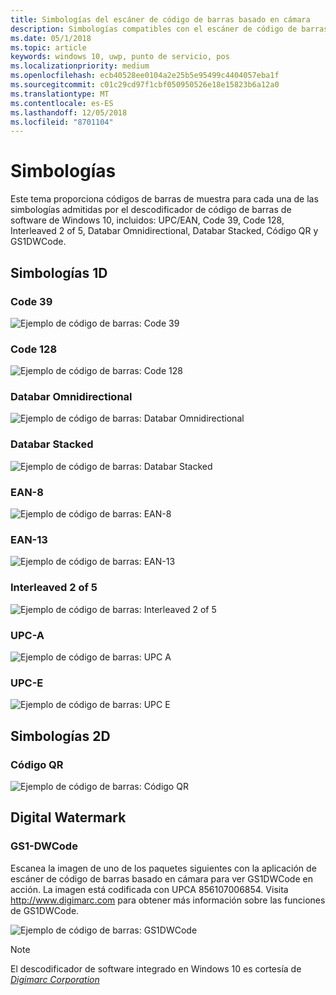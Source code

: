 ```yaml
---
title: Simbologías del escáner de código de barras basado en cámara
description: Simbologías compatibles con el escáner de código de barras basado en cámara
ms.date: 05/1/2018
ms.topic: article
keywords: windows 10, uwp, punto de servicio, pos
ms.localizationpriority: medium
ms.openlocfilehash: ecb40528ee0104a2e25b5e95499c4404057eba1f
ms.sourcegitcommit: c01c29cd97f1cbf050950526e18e15823b6a12a0
ms.translationtype: MT
ms.contentlocale: es-ES
ms.lasthandoff: 12/05/2018
ms.locfileid: "8701104"
---
```

# <a name="symbologies"></a>Simbologías
Este tema proporciona códigos de barras de muestra para cada una de las simbologías admitidas por el descodificador de código de barras de software de Windows 10, incluidos: UPC/EAN, Code 39, Code 128, Interleaved 2 of 5, Databar Omnidirectional, Databar Stacked, Código QR y GS1DWCode.

## <a name="1d-symbologies"></a>Simbologías 1D

### <a name="code-39"></a>Code 39
![Ejemplo de código de barras: Code 39](images/pos/sample-barcode-code39.png)

### <a name="code-128"></a>Code 128
![Ejemplo de código de barras: Code 128](images/pos/sample-barcode-code128.png)

### <a name="databar-omnidirectional"></a>Databar Omnidirectional
![Ejemplo de código de barras: Databar Omnidirectional](images/pos/sample-barcode-databar-omnidirectional.png) 
### <a name="databar-stacked"></a>Databar Stacked
![Ejemplo de código de barras: Databar Stacked](images/pos/sample-barcode-databar-stacked.png)

### <a name="ean-8"></a>EAN-8
![Ejemplo de código de barras: EAN-8](images/pos/sample-barcode-ean8.png)

### <a name="ean-13"></a>EAN-13
![Ejemplo de código de barras: EAN-13](images/pos/sample-barcode-ean13.png)

### <a name="interleaved-2-of-5"></a>Interleaved 2 of 5
![Ejemplo de código de barras: Interleaved 2 of 5](images/pos/sample-barcode-interleaved-2-of-5.png)

### <a name="upc-a"></a>UPC-A
![Ejemplo de código de barras: UPC A](images/pos/sample-barcode-upca.png)

### <a name="upc-e"></a>UPC-E
![Ejemplo de código de barras: UPC E](images/pos/sample-barcode-upce.png)

## <a name="2d-symbologies"></a>Simbologías 2D
### <a name="qr-code"></a>Código QR
![Ejemplo de código de barras: Código QR](images/pos/sample-barcode-qrcode.png)

## <a name="digital-watermark"></a>Digital Watermark
### <a name="gs1-dwcode"></a>GS1-DWCode

Escanea la imagen de uno de los paquetes siguientes con la aplicación de escáner de código de barras basado en cámara para ver GS1DWCode en acción.  La imagen está codificada con UPCA 856107006854.  Visita http://www.digimarc.com para obtener más información sobre las funciones de GS1DWCode.

![Ejemplo de código de barras: GS1DWCode](images/pos/rice-box-v7.jpg)

> [!NOTE]
> El descodificador de software integrado en Windows 10 es cortesía de [*Digimarc Corporation*](https://www.digimarc.com/)
